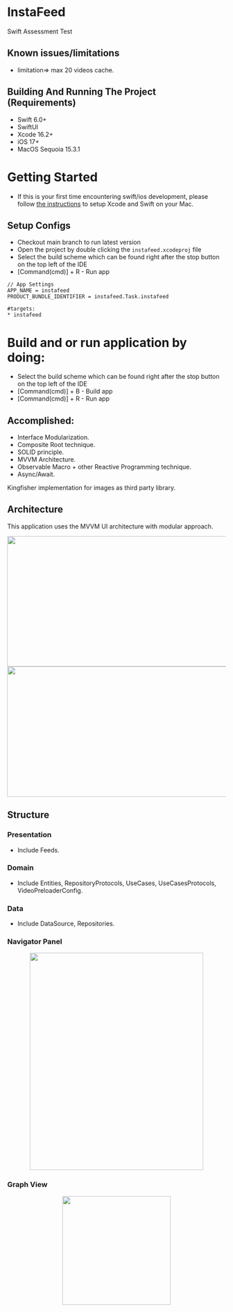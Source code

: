 # InstaFeed
Swift Assessment Test 

## Known issues/limitations
* limitation=> max 20 videos cache.

## Building And Running The Project (Requirements)
* Swift 6.0+
* SwiftUI
* Xcode 16.2+
* iOS 17+
* MacOS Sequoia 15.3.1

# Getting Started
- If this is your first time encountering swift/ios development, please follow [the instructions](https://developer.apple.com/support/xcode/) to setup Xcode and Swift on your Mac.


## Setup Configs
- Checkout main branch to run latest version
- Open the project by double clicking the `instafeed.xcodeproj` file
- Select the build scheme which can be found right after the stop button on the top left of the IDE
- [Command(cmd)] + R - Run app
```
// App Settings
APP_NAME = instafeed
PRODUCT_BUNDLE_IDENTIFIER = instafeed.Task.instafeed

#targets:
* instafeed
```


# Build and or run application by doing:
* Select the build scheme which can be found right after the stop button on the top left of the IDE
* [Command(cmd)] + B - Build app
* [Command(cmd)] + R - Run app


## Accomplished:
- Interface Modularization.
- Composite Root technique.
- SOLID principle.
- MVVM Architecture.
- Observable Macro + other Reactive Programming technique.
- Async/Await.

Kingfisher implementation for images as third party library.

## Architecture
This application uses the MVVM UI architecture with modular approach.

<p align="center"> <img src="https://miro.medium.com/v2/resize:fit:1400/1*saKX3Dssawi-Z4zT0mNRmQ.png" width="600" height="300">

<img src="https://miro.medium.com/v2/resize:fit:1400/1*lR0AqgxKy5H7bFFQbYQeeA.png" width="600" height="300">
</p>

## Structure

### Presentation
- Include Feeds.

### Domain
- Include Entities, RepositoryProtocols, UseCases, UseCasesProtocols, VideoPreloaderConfig.

### Data
- Include DataSource, Repositories.

### Navigator Panel
<p align="center"> 
<img src="https://github.com/user-attachments/assets/e907e9a7-6011-4916-8199-9d6f1811e482" width="400" height="500">
</p>

### Graph View

<p align="center"> 
<img src="https://encrypted-tbn0.gstatic.com/images?q=tbn:ANd9GcRmo0oI5yIKJkk4M8nlseHz1xltdcg7VS4Msg&s" width="250" height="250">
</p>
